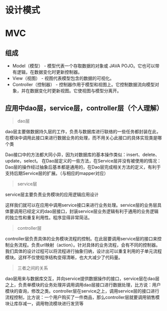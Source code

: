# 设计模式

# MVC

## 组成

- Model（模型） - 模型代表一个存取数据的对象或 JAVA POJO。它也可以带有逻辑，在数据变化时更新控制器。
- View（视图） - 视图代表模型包含的数据的可视化。
- Controller（控制器） - 控制器作用于模型和视图上。它控制数据流向模型对象，并在数据变化时更新视图。它使视图与模型分离开。


## 应用中dao层，service层，controller层（个人理解）

>dao层

dao层主要做数据持久层的工作，负责与数据库进行联络的一些任务都封装在此，在模块中调用此接口来进行数据业务的处理，而不用关心此接口的具体实现类是哪个类<br>


Dao接口中的方法都大同小异，因为对数据库的基本操作类似：insert、delete、update，select。 在Dao层定义的一些方法，在Service层并没有被使用的情况：Dao层的操作经过抽象后基本都是通用的，在Dao层完成相关方法的定义，有利于支持后期Service层的扩展。（与相应的mapper对应）

>service层

service层主要负责业务模块的应用逻辑应用设计<br>

这样我们就可以在应用中调用service接口来进行业务处理。service层的业务层具体要调用已经定义的dao层接口，封装service层业务逻辑有利于通用的业务逻辑的独立性和重复利用性。程序显得非常简洁。

>controller层

controller层负责具体的业务模块流程的控制。在此层要调用service层的接口来控制业务流程。负责url映射（action）。针对具体的业务流程，会有不同的控制器。我们具体的设计过程可以将流程进行抽象归纳，设计出可以重复利用的子单元流程模块。这样不仅使程序结构变得清晰，也大大减少了代码量。

>三者之间的关系

dao层用来与数据库交互，并向service提供数据操作的接口，service层在dao层之上，负责单模块的业务处理并调用调用dao层接口进行数据处理，比方说：用户模块的查询，修改之类。controller层在service之上，调用service层的接口进行流程控制，比方说：一个用户购买了一件商品，那么controller层就要调用销售模块让库存减一，调用物流模块进行发货等